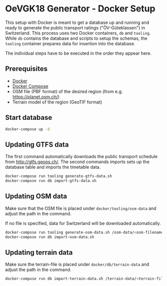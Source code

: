 # OeVGK18 Generator - Docker Setup

This setup with Docker is meant to get a database up and running and ready to generate the public transport ratings ("ÖV-Güteklassen") in Switzerland.
This process uses two Docker containers, `db` and `tooling`. While `db` contains the database and scripts to setup the schemas, the `tooling` container prepares data for insertion into the database.

The individual steps have to be executed in the order they appear here.

## Prerequisites
- [Docker](https://www.docker.com/community-edition#/download)
- [Docker Compose](https://docs.docker.com/compose/install/)
- OSM file (PBF format) of the desired region (from e.g. <https://planet.osm.ch/>)
- Terrain model of the region (GeoTIF format)

## Start database

``` bash
docker-compose up -d
```

## Updating GTFS data

The first command automatically downloads the public transport schedule from <http://gtfs.geops.ch/>. The second commands imports sets up the database table and imports the timetable data.

``` bash
docker-compose run tooling generate-gtfs-data.sh
docker-compose run db import-gtfs-data.sh
```

## Updating OSM data

Make sure that the OSM file is placed under `docker/tooling/osm-data` and adjust the path in the command.

If no file is specified, data for Switzerland will be downloaded automatically.

``` bash
docker-compose run tooling generate-osm-data.sh /osm-data/<osm-filename>
docker-compose run db import-osm-data.sh
```

## Updating terrain data

Make sure the terrain-file is placed under `docker/db/terrain-data` and adjust the path in the command.

``` bash
docker-compose run db import-terrain-data.sh /terrain-data/<terrain-filename>
```